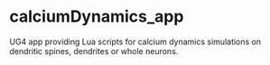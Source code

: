 # calciumDynamics_app
UG4 app providing Lua scripts for calcium dynamics simulations on dendritic spines,
dendrites or whole neurons.
